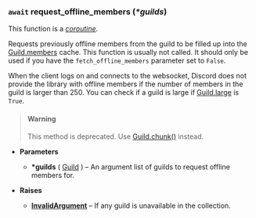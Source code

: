 ### `await` request_offline_members (_\*guilds_)[](https://discordpy.readthedocs.io/en/v1.7.3/api.html#discord.AutoShardedClient.request_offline_members)

This function is a [_coroutine_](https://docs.python.org/3/library/asyncio-task.html#coroutine).

Requests previously offline members from the guild to be filled up into the [Guild.members](discord/Discord%20Models/Guild/members) cache. This function is usually not called. It should only be used if you have the `fetch_offline_members` parameter set to `False`.

When the client logs on and connects to the websocket, Discord does not provide the library with offline members if the number of members in the guild is larger than 250. You can check if a guild is large if [Guild.large](discord/Discord%20Models/Guild/large) is `True`.

> #### Warning
>
> This method is deprecated. Use [Guild.chunk()](discord/Discord%20Models/Guild/chunk) instead.

- **Parameters**

	- **\*guilds** ( [Guild](discord/Discord%20Models/Guild/Guild) ) – An argument list of guilds to request offline members for.

- **Raises**

	- [**InvalidArgument**](discord/Exceptions/InvalidArgument) – If any guild is unavailable in the collection.

